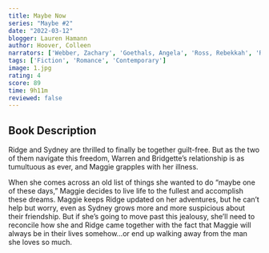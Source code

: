 ```yaml
---
title: Maybe Now
series: "Maybe #2"
date: "2022-03-12"
blogger: Lauren Hamann
author: Hoover, Colleen
narrators: ['Webber, Zachary', 'Goethals, Angela', 'Ross, Rebekkah', 'Ross, Todd']
tags: ['Fiction', 'Romance', 'Contemporary']
image: 1.jpg
rating: 4
score: 89
time: 9h11m
reviewed: false
---
```



## Book Description

Ridge and Sydney are thrilled to finally be together guilt-free. But as the two of them navigate this freedom, Warren and Bridgette’s relationship is as tumultuous as ever, and Maggie grapples with her illness.

When she comes across an old list of things she wanted to do “maybe one of these days,” Maggie decides to live life to the fullest and accomplish these dreams. Maggie keeps Ridge updated on her adventures, but he can’t help but worry, even as Sydney grows more and more suspicious about their friendship. But if she’s going to move past this jealousy, she’ll need to reconcile how she and Ridge came together with the fact that Maggie will always be in their lives somehow…or end up walking away from the man she loves so much.